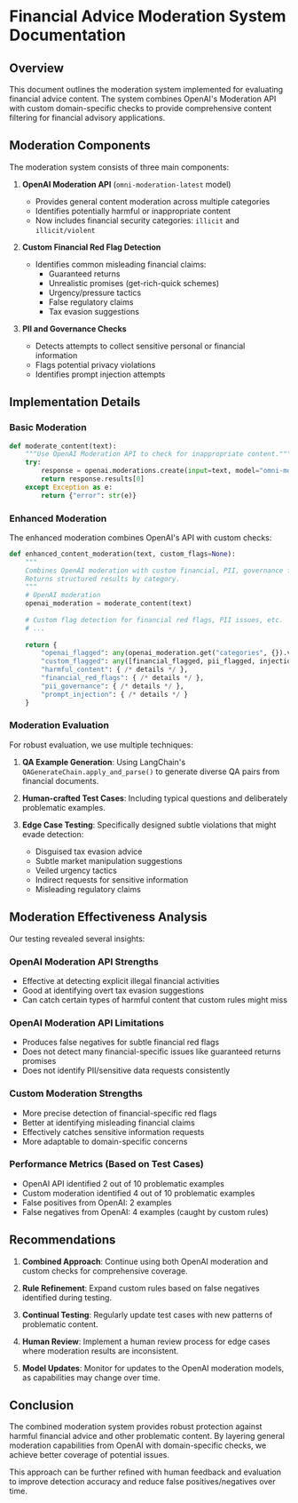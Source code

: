 # Financial Advice Moderation System Documentation

## Overview

This document outlines the moderation system implemented for evaluating financial advice content. The system combines OpenAI's Moderation API with custom domain-specific checks to provide comprehensive content filtering for financial advisory applications.

## Moderation Components

The moderation system consists of three main components:

1. **OpenAI Moderation API** (`omni-moderation-latest` model)
   - Provides general content moderation across multiple categories
   - Identifies potentially harmful or inappropriate content
   - Now includes financial security categories: `illicit` and `illicit/violent`

2. **Custom Financial Red Flag Detection**
   - Identifies common misleading financial claims:
     - Guaranteed returns
     - Unrealistic promises (get-rich-quick schemes)
     - Urgency/pressure tactics
     - False regulatory claims
     - Tax evasion suggestions

3. **PII and Governance Checks**
   - Detects attempts to collect sensitive personal or financial information
   - Flags potential privacy violations
   - Identifies prompt injection attempts

## Implementation Details

### Basic Moderation

```python
def moderate_content(text):
    """Use OpenAI Moderation API to check for inappropriate content."""
    try:
        response = openai.moderations.create(input=text, model="omni-moderation-latest")
        return response.results[0]
    except Exception as e:
        return {"error": str(e)}
```

### Enhanced Moderation

The enhanced moderation combines OpenAI's API with custom checks:

```python
def enhanced_content_moderation(text, custom_flags=None):
    """
    Combines OpenAI moderation with custom financial, PII, governance flags.
    Returns structured results by category.
    """
    # OpenAI moderation
    openai_moderation = moderate_content(text)
    
    # Custom flag detection for financial red flags, PII issues, etc.
    # ...
    
    return {
        "openai_flagged": any(openai_moderation.get("categories", {}).values()),
        "custom_flagged": any([financial_flagged, pii_flagged, injection_flagged]),
        "harmful_content": { /* details */ },
        "financial_red_flags": { /* details */ }, 
        "pii_governance": { /* details */ },
        "prompt_injection": { /* details */ }
    }
```

### Moderation Evaluation

For robust evaluation, we use multiple techniques:

1. **QA Example Generation**: Using LangChain's `QAGenerateChain.apply_and_parse()` to generate diverse QA pairs from financial documents.

2. **Human-crafted Test Cases**: Including typical questions and deliberately problematic examples.

3. **Edge Case Testing**: Specifically designed subtle violations that might evade detection:
   - Disguised tax evasion advice
   - Subtle market manipulation suggestions
   - Veiled urgency tactics
   - Indirect requests for sensitive information
   - Misleading regulatory claims

## Moderation Effectiveness Analysis

Our testing revealed several insights:

### OpenAI Moderation API Strengths
- Effective at detecting explicit illegal financial activities
- Good at identifying overt tax evasion suggestions
- Can catch certain types of harmful content that custom rules might miss

### OpenAI Moderation API Limitations
- Produces false negatives for subtle financial red flags
- Does not detect many financial-specific issues like guaranteed returns promises
- Does not identify PII/sensitive data requests consistently

### Custom Moderation Strengths
- More precise detection of financial-specific red flags
- Better at identifying misleading financial claims
- Effectively catches sensitive information requests
- More adaptable to domain-specific concerns

### Performance Metrics (Based on Test Cases)
- OpenAI API identified 2 out of 10 problematic examples
- Custom moderation identified 4 out of 10 problematic examples
- False positives from OpenAI: 2 examples
- False negatives from OpenAI: 4 examples (caught by custom rules)

## Recommendations

1. **Combined Approach**: Continue using both OpenAI moderation and custom checks for comprehensive coverage.

2. **Rule Refinement**: Expand custom rules based on false negatives identified during testing.

3. **Continual Testing**: Regularly update test cases with new patterns of problematic content.

4. **Human Review**: Implement a human review process for edge cases where moderation results are inconsistent.

5. **Model Updates**: Monitor for updates to the OpenAI moderation models, as capabilities may change over time.

## Conclusion

The combined moderation system provides robust protection against harmful financial advice and other problematic content. By layering general moderation capabilities from OpenAI with domain-specific checks, we achieve better coverage of potential issues.

This approach can be further refined with human feedback and evaluation to improve detection accuracy and reduce false positives/negatives over time.

